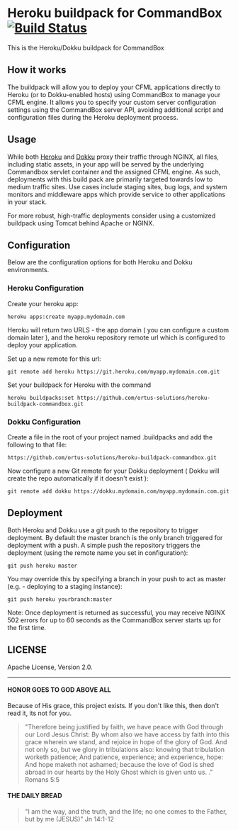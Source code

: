 Heroku buildpack for CommandBox [![Build Status](https://travis-ci.org/Ortus-Solutions/heroku-buildpack-commandbox.svg)](https://travis-ci.org/Ortus-Solutions/heroku-buildpack-commandbox)
=========================

This is the Heroku/Dokku buildpack for CommandBox

## How it works

The buildpack will allow you to deploy your CFML applications directly to Heroku (or to Dokku-enabled hosts) using CommandBox to manage your CFML engine.  It allows you to specify your custom server configuration settings using the CommandBox server API, avoiding additional script and configuration files during the Heroku deployment process.

## Usage

While both [Heroku](https://www.heroku.com/) and [Dokku](http://dokku.viewdocs.io/dokku/) proxy their traffic through NGINX, all files, including static assets, in your app will be served by the underlying Commandbox servlet container and the assigned CFML engine.  As such, deployments with this build pack are primarily targeted towards low to medium traffic sites.   Use cases include staging sites, bug logs, and system monitors and middleware apps which provide service to other applications in your stack.  

For more robust, high-traffic deployments consider using a customized buildpack using Tomcat behind Apache or NGINX.

## Configuration

Below are the configuration options for both Heroku and Dokku environments.

### Heroku Configuration

Create your heroku app:

```
heroku apps:create myapp.mydomain.com
```

Heroku will return two URLS  - the app domain ( you can configure a custom domain later ), and the heroku repository remote url which is configured to deploy your application.

Set up a new remote for this url:

```
git remote add heroku https://git.heroku.com/myapp.mydomain.com.git
```

Set your buildpack for Heroku with the command

```
heroku buildpacks:set https://github.com/ortus-solutions/heroku-buildpack-commandbox.git
```

### Dokku Configuration

Create a file in the root of your project named .buildpacks and add the following to that file:

```
https://github.com/ortus-solutions/heroku-buildpack-commandbox.git
```

Now configure a new Git remote for your Dokku deployment ( Dokku will create the repo automatically if it doesn't exist ):

```
git remote add dokku https://dokku.mydomain.com/myapp.mydomain.com.git
```


## Deployment

Both Heroku and Dokku use a git push to the repository to trigger deployment.  By default the master branch is the only branch triggered for deployment with a push.  A simple push the repository triggers the deployment (using the remote name you set in configuration):

```
git push heroku master
```

You may override this by specifying a branch in your push to act as master (e.g. - deploying to a staging instance):

```
git push heroku yourbranch:master
```

Note:  Once deployment is returned as successful, you may receive NGINX 502 errors for up to 60 seconds as the CommandBox server starts up for the first time.


## LICENSE
Apache License, Version 2.0.

<hr/>

#### HONOR GOES TO GOD ABOVE ALL
Because of His grace, this project exists. If you don't like this, then don't read it, its not for you.

>"Therefore being justified by faith, we have peace with God through our Lord Jesus Christ:
By whom also we have access by faith into this grace wherein we stand, and rejoice in hope of the glory of God.
And not only so, but we glory in tribulations also: knowing that tribulation worketh patience;
And patience, experience; and experience, hope:
And hope maketh not ashamed; because the love of God is shed abroad in our hearts by the 
Holy Ghost which is given unto us. ." Romans 5:5

#### THE DAILY BREAD
 > "I am the way, and the truth, and the life; no one comes to the Father, but by me (JESUS)" Jn 14:1-12